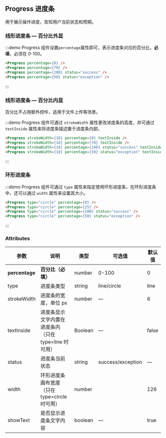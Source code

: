 ## Progress 进度条

用于展示操作进度，告知用户当前状态和预期。

### 线形进度条 — 百分比外显

:::demo Progress 组件设置`percentage`属性即可，表示进度条对应的百分比，**必填**，必须在 0-100。

```html
<Progress percentage={0} />
<Progress percentage={70} />
<Progress percentage={100} status="success" />
<Progress percentage={50} status="exception" />
```
:::

### 线形进度条 — 百分比内显

百分比不占用额外控件，适用于文件上传等场景。

:::demo Progress 组件可通过 `strokeWidth` 属性更改进度条的高度，并可通过 `textInside` 属性来将进度条描述置于进度条内部。

```html
<Progress strokeWidth={18} percentage={0} textInside />
<Progress strokeWidth={18} percentage={70} textInside />
<Progress strokeWidth={18} percentage={100} status="success" textInside />
<Progress strokeWidth={18} percentage={50} status="exception" textInside />
```
:::

### 环形进度条

:::demo Progress 组件可通过 `type` 属性来指定使用环形进度条，在环形进度条中，还可以通过 `width` 属性来设置其大小。

```html
<Progress type="circle" percentage={0} />
<Progress type="circle" percentage={25} />
<Progress type="circle" percentage={100} status="success" />
<Progress type="circle" percentage={50} status="exception" />
```
:::

### Attributes
| 参数          | 说明            | 类型            | 可选值                 | 默认值   |
|-------------  |---------------- |---------------- |---------------------- |-------- |
| **percentage** | **百分比（必填）**   | number          |     0-100          |     0    |
| type          | 进度条类型           | string         | line/circle | line |
| strokeWidth  | 进度条的宽度，单位 px | number          | — | 6 |
| textInside  | 进度条显示文字内置在进度条内（只在 type=line 时可用） | Boolean | — | false |
| status  | 进度条当前状态 | string | success/exception | — |
| width  | 环形进度条画布宽度（只在 type=circle 时可用） | number |  | 126 |
| showText  | 是否显示进度条文字内容 | boolean | — | true |

